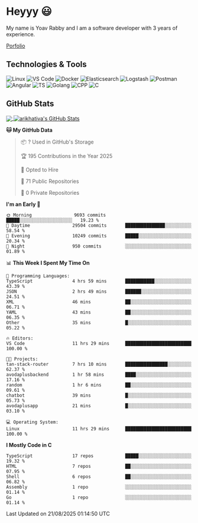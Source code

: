 
# Heyyy 😃
My name is Yoav Rabby and I am a software developer with 3 years of experience.

<a href="https://yoavrabby.com">
  Porfolio
</a>

## Technologies & Tools
![Linux](https://img.shields.io/badge/Linux-FCC624?style=flat&logo=linux&logoColor=black)
![VS Code](https://img.shields.io/badge/-VS%20Code-007ACC?style=flat-square&logo=visual-studio-code)
![Docker](https://img.shields.io/badge/Docker-E9F8FF?style=flat-square&logo=Docker)
![Elasticsearch](https://img.shields.io/badge/Elasticsearch-F8FDC5?style=flat-square&logo=elasticsearch&logoColor=lightblue)
![Logstash](https://img.shields.io/badge/Logstash-F8FDC5?style=flat-square&logo=logstash&logoColor=orange)
![Postman](https://img.shields.io/badge/Postman-F6BB43?style=flat-square&logo=Postman&logoColor=white)
![Angular](https://img.shields.io/badge/Angular-red?style=flat-square&logo=angular)
![TS](https://shields.io/badge/TypeScript-3178C6?logo=TypeScript&logoColor=FFF&style=flat-square)
![Golang](https://img.shields.io/badge/Golang-CBFBFD?style=flat-square&logo=go)
![CPP](https://img.shields.io/badge/C++-00599C?style=flat-square&logo=C%2B%2B&logoColor=white)
![C](https://img.shields.io/badge/C-F0F8FF?style=flat-square&logo=C)

## GitHub Stats
<a href="https://github.com/arikhativa/arikhativa">
  <img align="center" src="https://github-readme-stats.vercel.app/api/top-langs/?username=arikhativa&hide=java,html,tex&title_color=ffffff&text_color=c9cacc&icon_color=2bbc8a&bg_color=1d1f21&langs_count=3" />
</a>
<a href="https://github.com/arikhativa/arikhativa">
  <img align="center" src="https://github-readme-stats.vercel.app/api?username=arikhativa&show_icons=true&line_height=27&count_private=true&title_color=ffffff&text_color=c9cacc&icon_color=2bbc8a&bg_color=1d1f21" alt="arikhativa's GitHub Stats" />
</a>

<!--START_SECTION:waka-->
**🐱 My GitHub Data** 

> 📦 ? Used in GitHub's Storage 
 > 
> 🏆 195 Contributions in the Year 2025
 > 
> 💼 Opted to Hire
 > 
> 📜 71 Public Repositories 
 > 
> 🔑 0 Private Repositories 
 > 
**I'm an Early 🐤** 

```text
🌞 Morning                9693 commits        █████░░░░░░░░░░░░░░░░░░░░   19.23 % 
🌆 Daytime                29504 commits       ███████████████░░░░░░░░░░   58.54 % 
🌃 Evening                10249 commits       █████░░░░░░░░░░░░░░░░░░░░   20.34 % 
🌙 Night                  950 commits         ░░░░░░░░░░░░░░░░░░░░░░░░░   01.89 % 
```


📊 **This Week I Spent My Time On** 

```text
💬 Programming Languages: 
TypeScript               4 hrs 59 mins       ███████████░░░░░░░░░░░░░░   43.39 % 
JSON                     2 hrs 49 mins       ██████░░░░░░░░░░░░░░░░░░░   24.51 % 
XML                      46 mins             ██░░░░░░░░░░░░░░░░░░░░░░░   06.71 % 
YAML                     43 mins             ██░░░░░░░░░░░░░░░░░░░░░░░   06.35 % 
Other                    35 mins             █░░░░░░░░░░░░░░░░░░░░░░░░   05.22 % 

🔥 Editors: 
VS Code                  11 hrs 29 mins      █████████████████████████   100.00 % 

🐱‍💻 Projects: 
tan-stack-router         7 hrs 10 mins       ████████████████░░░░░░░░░   62.37 % 
avodaplusbackend         1 hr 58 mins        ████░░░░░░░░░░░░░░░░░░░░░   17.16 % 
random                   1 hr 6 mins         ██░░░░░░░░░░░░░░░░░░░░░░░   09.61 % 
chatbot                  39 mins             █░░░░░░░░░░░░░░░░░░░░░░░░   05.73 % 
avodaplusapp             21 mins             █░░░░░░░░░░░░░░░░░░░░░░░░   03.10 % 

💻 Operating System: 
Linux                    11 hrs 29 mins      █████████████████████████   100.00 % 
```

**I Mostly Code in C** 

```text
TypeScript               17 repos            █████░░░░░░░░░░░░░░░░░░░░   19.32 % 
HTML                     7 repos             ██░░░░░░░░░░░░░░░░░░░░░░░   07.95 % 
Shell                    6 repos             ██░░░░░░░░░░░░░░░░░░░░░░░   06.82 % 
Assembly                 1 repo              ░░░░░░░░░░░░░░░░░░░░░░░░░   01.14 % 
Go                       1 repo              ░░░░░░░░░░░░░░░░░░░░░░░░░   01.14 % 
```




 Last Updated on 21/08/2025 01:14:50 UTC
<!--END_SECTION:waka-->
